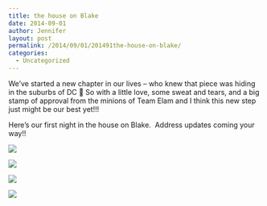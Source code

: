 ```yaml
---
title: the house on Blake
date: 2014-09-01
author: Jennifer
layout: post
permalink: /2014/09/01/201491the-house-on-blake/
categories:
  - Uncategorized
---
```

We&#8217;ve started a new chapter in our lives &#8211; who knew that piece was hiding in the suburbs of DC 🙂 So with a little love, some sweat and tears, and a big stamp of approval from the minions of Team Elam and I think this new step just might be our best yet!!!

Here&#8217;s our first night in the house on Blake. &nbsp;Address updates coming your way!!

<div class="image-gallery-wrapper">
  <p>
    <img src="http://static1.squarespace.com/static/50db6bb3e4b015296cd43789/50dfa5b1e4b0dc6320e0b5ea/5404deb4e4b00d99c7beafe2/1409605466298/2014-08-31+20.22.56.jpg.56.jpg?format=original" />
  </p>

  <p>
    <img src="http://static1.squarespace.com/static/50db6bb3e4b015296cd43789/50dfa5b1e4b0dc6320e0b5ea/5404dec5e4b00d99c7beb009/1409605510455/2014-08-31+20.13.30.jpg.30.jpg?format=original" />
  </p>

  <p>
    <img src="http://static1.squarespace.com/static/50db6bb3e4b015296cd43789/50dfa5b1e4b0dc6320e0b5ea/5404dec9e4b00d99c7beb017/1409605607751/2014-08-31+20.13.05.jpg.05.jpg?format=original" />
  </p>

  <p>
    <img src="http://static1.squarespace.com/static/50db6bb3e4b015296cd43789/50dfa5b1e4b0dc6320e0b5ea/5404decde4b00d99c7beb01a/1409605686570/2014-08-31+20.12.50.jpg.50.jpg?format=original" />
  </p>
</div>
